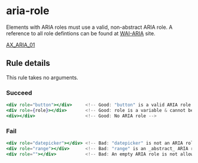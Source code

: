 # aria-role

Elements with ARIA roles must use a valid, non-abstract ARIA role. A reference to all role defintions can be found at [WAI-ARIA](https://www.w3.org/TR/wai-aria/roles#role_definitions) site.

[AX_ARIA_01](https://github.com/GoogleChrome/accessibility-developer-tools/wiki/Audit-Rules#ax_aria_01)

## Rule details

This rule takes no arguments.

### Succeed
```jsx
<div role="button"></div>     <!-- Good: "button" is a valid ARIA role -->
<div role={role}></div>       <!-- Good: role is a variable & cannot be determined until runtime. -->
<div></div>                   <!-- Good: No ARIA role -->
```

### Fail

```jsx
<div role="datepicker"></div> <!-- Bad: "datepicker" is not an ARIA role -->
<div role="range"></div>      <!-- Bad: "range" is an _abstract_ ARIA role -->
<div role=""></div>           <!-- Bad: An empty ARIA role is not allowed -->
```
